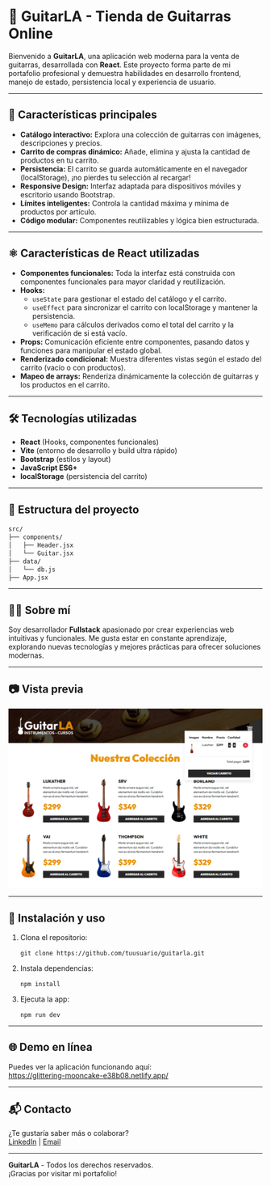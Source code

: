 # 🎸 GuitarLA - Tienda de Guitarras Online

Bienvenido a **GuitarLA**, una aplicación web moderna para la venta de guitarras, desarrollada con **React**. Este proyecto forma parte de mi portafolio profesional y demuestra habilidades en desarrollo frontend, manejo de estado, persistencia local y experiencia de usuario.

---

## 🚀 Características principales

- **Catálogo interactivo:** Explora una colección de guitarras con imágenes, descripciones y precios.
- **Carrito de compras dinámico:** Añade, elimina y ajusta la cantidad de productos en tu carrito.
- **Persistencia:** El carrito se guarda automáticamente en el navegador (localStorage), ¡no pierdes tu selección al recargar!
- **Responsive Design:** Interfaz adaptada para dispositivos móviles y escritorio usando Bootstrap.
- **Límites inteligentes:** Controla la cantidad máxima y mínima de productos por artículo.
- **Código modular:** Componentes reutilizables y lógica bien estructurada.

---

## ⚛️ Características de React utilizadas

- **Componentes funcionales:** Toda la interfaz está construida con componentes funcionales para mayor claridad y reutilización.
- **Hooks:**
  - `useState` para gestionar el estado del catálogo y el carrito.
  - `useEffect` para sincronizar el carrito con localStorage y mantener la persistencia.
  - `useMemo` para cálculos derivados como el total del carrito y la verificación de si está vacío.
- **Props:** Comunicación eficiente entre componentes, pasando datos y funciones para manipular el estado global.
- **Renderizado condicional:** Muestra diferentes vistas según el estado del carrito (vacío o con productos).
- **Mapeo de arrays:** Renderiza dinámicamente la colección de guitarras y los productos en el carrito.

---

## 🛠️ Tecnologías utilizadas

- **React** (Hooks, componentes funcionales)
- **Vite** (entorno de desarrollo y build ultra rápido)
- **Bootstrap** (estilos y layout)
- **JavaScript ES6+**
- **localStorage** (persistencia del carrito)

---

## 📁 Estructura del proyecto

```
src/
├── components/
│   ├── Header.jsx
│   └── Guitar.jsx
├── data/
│   └── db.js
├── App.jsx
```

---

## 👨‍💻 Sobre mí

Soy desarrollador **Fullstack** apasionado por crear experiencias web intuitivas y funcionales. Me gusta estar en constante aprendizaje, explorando nuevas tecnologías y mejores prácticas para ofrecer soluciones modernas.

---

## 📷 Vista previa

![Vista previa de GuitarLA](./public/img/screenshot.png)

---

## 📝 Instalación y uso

1. Clona el repositorio:
   ```
   git clone https://github.com/tuusuario/guitarla.git
   ```
2. Instala dependencias:
   ```
   npm install
   ```
3. Ejecuta la app:
   ```
   npm run dev
   ```

---

## 🌐 Demo en línea

Puedes ver la aplicación funcionando aquí:  
<a href="https://glittering-mooncake-e38b08.netlify.app/" target="_blank">https://glittering-mooncake-e38b08.netlify.app/</a>

---

## 📬 Contacto

¿Te gustaría saber más o colaborar?  
<a href="https://www.linkedin.com/in/jos%C3%A9-eduardo-mart%C3%ADnez-p%C3%A9rez-5694a0172/" target="_blank">LinkedIn</a> | <a href="mailto:ingsisjoseeduardo@outlook.com.com" target="_blank">Email</a>

---

**GuitarLA** - Todos los derechos reservados.  
¡Gracias por visitar mi portafolio!
